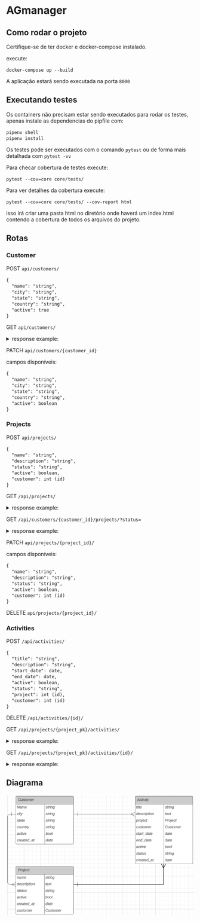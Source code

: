 # AGmanager


## Como rodar o projeto
Certifique-se de ter docker e docker-compose instalado.

execute:
```
docker-compose up --build
```
A aplicação estará sendo executada na porta `8000`


## Executando testes

Os containers não precisam estar sendo executados para rodar os testes, apenas instale as dependencias do pipfile com:
```
pipenv shell
pipenv install
```
Os testes pode ser executados com o comando `pytest` ou de forma mais detalhada com `pytest -vv`

Para checar cobertura de testes execute:
```
pytest --cov=core core/tests/
```

Para ver detalhes da cobertura execute:

```
pytest --cov=core core/tests/ --cov-report html
```

isso irá criar uma pasta html no diretório onde haverá um index.html contendo a cobertura de todos os arquivos do projeto.

## Rotas

### Customer

POST `api/customers/`
```
{
  "name": "string",
  "city": "string",
  "state": "string",
  "country": "string",
  "active": true
}
```

GET `api/customers/`

<details>
<summary>response example:</summary>

```
{
	"count": 1,
	"next": null,
	"previous": null,
	"results": [
		{
			"id": 1,
			"name": "atrox",
			"city": "Mould-on-the-Wold",
			"state": "Gloucestershire",
			"country": "England",
			"active": true,
			"created_at": "2024-05-23T01:48:47.086747Z"
		}
	]
}
```
</details>

PATCH `api/customers/{customer_id}`

campos disponíveis:
```
{
  "name": "string",
  "city": "string",
  "state": "string",
  "country": "string",
  "active": boolean
}
```

### Projects

POST `api/projects/`
```
{
  "name": "string",
  "description": "string",
  "status": "string",
  "active": boolean,
  "customer": int (id)
}
```

GET `/api/projects/`


<details>
<summary>response example:</summary>

```
{
  "count": 123,
  "next": "http://api.example.org/accounts/?page=4",
  "previous": "http://api.example.org/accounts/?page=2",
  "results": [
    {
      "id": 0,
      "activities": [
        {
          "id": 0,
          "title": "string",
          "description": "string",
          "start_date": "2024-05-23",
          "end_date": "2024-05-23",
          "active": true,
          "status": "not_started",
          "created_at": "2024-05-23T17:31:02.897Z",
          "project": 0,
          "customer": 0
        }
      ],
      "name": "string",
      "description": "string",
      "status": "not_started",
      "active": true,
      "created_at": "2024-05-23T17:31:02.897Z",
      "customer": 0
    }
  ]
}
```
</details>

GET `/api/customers/{customer_id}/projects/?status=`

<details>
<summary>response example:</summary>

```
{
	"count": 1,
	"next": null,
	"previous": null,
	"results": [
		{
			"id": 1,
			"activities": [
				{
					"id": 1,
					"title": "Random activity",
					"description": "random",
					"start_date": "2023-10-10",
					"end_date": null,
					"active": true,
					"status": "not_started",
					"created_at": "2024-05-23T17:41:51.260404Z",
					"project": 1,
					"customer": 1
				}
			],
			"name": "Order of the phoenix",
			"description": "Random description",
			"status": "not_started",
			"active": true,
			"created_at": "2024-05-23T17:36:32.654363Z",
			"customer": 1
		}
	]
}
```
</details>

PATCH `api/projects/{project_id}/`

campos disponíveis:
```
{
  "name": "string",
  "description": "string",
  "status": "string",
  "active": boolean,
  "customer": int (id)
}
```

DELETE `api/projects/{project_id}/`

### Activities

POST `/api/activities/`
```
{
  "title": "string",
  "description": "string",
  "start_date": date,
  "end_date": date,
  "active": boolean,
  "status": "string",
  "project": int (id),
  "customer": int (id)
}
```

DELETE `/api/activities/{id}/`

GET `/api/projects/{project_pk}/activities/`

<details>
<summary>response example:</summary>

```
{
  "count": 123,
  "next": "http://api.example.org/accounts/?page=4",
  "previous": "http://api.example.org/accounts/?page=2",
  "results": [
    {
      "id": 0,
      "title": "string",
      "description": "string",
      "start_date": "2024-05-23",
      "end_date": "2024-05-23",
      "active": true,
      "status": "not_started",
      "created_at": "2024-05-23T18:05:04.603Z",
      "project": 0,
      "customer": 0
    }
  ]
}
```
</details>

GET `/api/projects/{project_pk}/activities/{id}/`

<details>
<summary>response example:</summary>

```
{
  "id": 0,
  "title": "string",
  "description": "string",
  "start_date": "2024-05-23",
  "end_date": "2024-05-23",
  "active": true,
  "status": "not_started",
  "created_at": "2024-05-23T18:05:53.782Z",
  "project": 0,
  "customer": 0
}
```
</details>

## Diagrama

![diagrama](diagram.png)